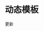 # 动态模板

<div id="app">
  <i-button @click="handlerClick">更新</i-button>
  <u-template :template="t"></u-template>
</div>

<script>
Vue.component('tt', {
  props: ['template'],
  render: function(h) {
    var d = {template: this.template}
    return h(d)
  }
})
var app = new Vue({
  el: '#app',
  data: {
    t: [
        '<Tabs value="name1">',
          '<TabPane label="标签一" name="name1">标签一的内容</TabPane>',
          '<TabPane label="标签二" name="name2">标签二的内容</TabPane>',
          '<TabPane label="标签三" name="name3">标签三的内容</TabPane>',
        '</Tabs>'
      ].join('')
  },
  methods: {
    handlerClick: function () {
      var self = this
      self.t = [
        '<Box title="这是标题">',
          '<p>这是内容</p>',
          '<p>这是内容</p>',
          '<p>这是内容</p>',
          '<p>这是内容</p>',
        '</Box>'
      ].join('')
    }
  }
})